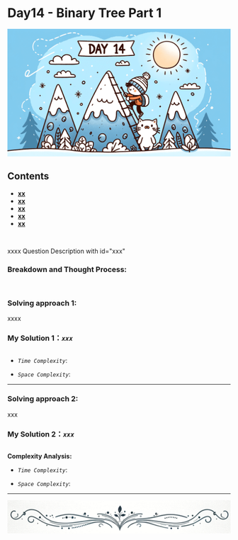 # Day14 - Binary Tree Part 1

![Day14](https://github.com/samuelusc/Algomuscle/blob/main/assets/Day14/day14.png)
<br>


## Contents
* **[xx](#xxx)**
* **[xx](#)**
* **[xx](#)**
* **[xx](#)**
* **[xx](#)**
<br>

xxxx Question Description with id="xxx"

### Breakdown and Thought Process:  
<br>

### Solving approach 1:


xxxx


### My Solution 1：_`xxx`_  

  
```python


```


- *`Time Complexity`*:

  
- *`Space Complexity`*:
---
  
### Solving approach 2:  


xxx

 
### My Solution 2：_`xxx`_  

  
```python


```


**Complexity Analysis:**  

- *`Time Complexity`*:

  
- *`Space Complexity`*:
---

![dividing line](https://github.com/samuelusc/Algomuscle/blob/main/assets/dividingline.gif)










